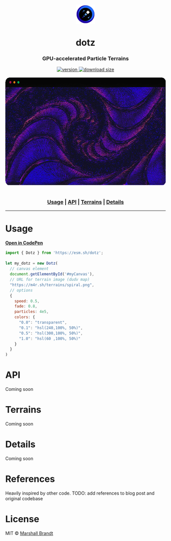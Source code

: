 <div align="center">
  <img src="https://github.com/marshallcb/dotz/raw/main/meta/dotz.png" alt="dotz" width="60" />
</div>

<h1 align="center">dotz</h1>

<h3 align="center">GPU-accelerated Particle Terrains</h3>

<div align="center">
  <a href="https://npmjs.org/package/dotz">
    <img src="https://badgen.now.sh/npm/v/dotz" alt="version" />
  </a>
  <a href="https://bundlephobia.com/result?p=dotz">
    <img src="https://img.badgesize.io/MarshallCB/dotz/main/es.js?compression=brotli&color=1A5" alt="download size" />
  </a>
</div>
<br/>

<div align="center">
  <a href="https://codepen.io/marshallcb/pen/bGwzZNe">
    <img src="https://github.com/marshallcb/dotz/raw/main/meta/demo.gif" alt="dotz demo" width="600" height="338" />
  </a>
</div>
<br/>
<h3 align="center">
  <a href="#Usage"><b>Usage</b></a> | 
  <a href="#API"><b>API</b></a> | 
  <a href="#Terrains"><b>Terrains</b></a> | 
  <a href="#Details"><b>Details</b></a>
</h3>

---

# Usage

[**Open in CodePen**](https://codepen.io/marshallcb/pen/bGwzZNe)
```js
import { Dotz } from 'https://esm.sh/dotz';

let my_dotz = new Dotz(
  // canvas element
  document.getElementById('#myCanvas'),
  // URL for terrain image (dudv map)
  "https://m4r.sh/terrains/spiral.png",
  // options
  { 
    speed: 0.5,
    fade: 0.8,
    particles: 4e5,
    colors: {
      "0.0": "transparent",
      "0.1": "hsl(240,100%, 50%)",
      "0.5": "hsl(300,100%, 50%)",
      "1.0": "hsl(60 ,100%, 50%)"
    }
  }
)
```

# API

Coming soon

# Terrains

Coming soon

# Details

Coming soon

# References

Heavily inspired by other code. TODO: add references to blog post and original codebase

# License

MIT © [Marshall Brandt](https://m4r.sh)

